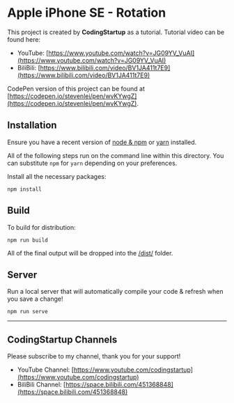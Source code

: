 # Apple iPhone SE - Rotation

This project is created by **CodingStartup** as a tutorial. Tutorial video can be found here:
- YouTube: [https://www.youtube.com/watch?v=JG09YV_VuAI](https://www.youtube.com/watch?v=JG09YV_VuAI)
- BiliBili: [https://www.bilibili.com/video/BV1JA411t7E9](https://www.bilibili.com/video/BV1JA411t7E9)

CodePen version of this project can be found at [https://codepen.io/stevenlei/pen/wvKYwgZ](https://codepen.io/stevenlei/pen/wvKYwgZ).

## Installation

Ensure you have a recent version of [node & npm](https://nodejs.org/en/download/) or [yarn](https://yarnpkg.com/en/docs/install) installed.

All of the following steps run on the command line within this directory. You can substitute `npm` for `yarn` depending on your preferences.

Install all the necessary packages:

```
npm install
```

## Build

To build for distribution:

```
npm run build
```

All of the final output will be dropped into the [/dist/](./dist) folder.

## Server

Run a local server that will automatically compile your code & refresh when you save a change!

```
npm run serve
```

---

## CodingStartup Channels

Please subscribe to my channel, thank you for your support!

- YouTube Channel: [https://www.youtube.com/codingstartup](https://www.youtube.com/codingstartup)
- BiliBili Channel: [https://space.bilibili.com/451368848](https://space.bilibili.com/451368848)